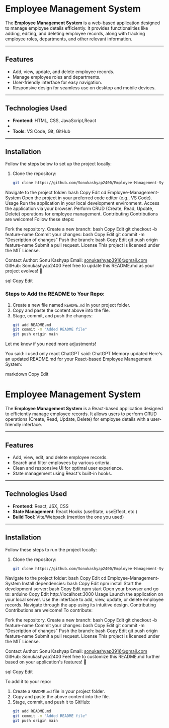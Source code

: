 # Employee Management System

The **Employee Management System** is a web-based application designed to manage employee details efficiently. It provides functionalities like adding, editing, and deleting employee records, along with tracking employee roles, departments, and other relevant information.

---

## Features

- Add, view, update, and delete employee records.
- Manage employee roles and departments.
- User-friendly interface for easy navigation.
- Responsive design for seamless use on desktop and mobile devices.

---

## Technologies Used

- **Frontend**: HTML, CSS, JavaScript,React
-
- **Tools**: VS Code, Git, GitHub

---

## Installation

Follow the steps below to set up the project locally:

1. Clone the repository:
   ```bash
   git clone https://github.com/Sonukashyap2400/Employee-Management-System.git
Navigate to the project folder:
bash
Copy
Edit
cd Employee-Management-System
Open the project in your preferred code editor (e.g., VS Code).
Usage
Run the application in your local development environment.
Access the application via your browser.
Perform CRUD (Create, Read, Update, Delete) operations for employee management.
Contributing
Contributions are welcome! Follow these steps:

Fork the repository.
Create a new branch:
bash
Copy
Edit
git checkout -b feature-name
Commit your changes:
bash
Copy
Edit
git commit -m "Description of changes"
Push the branch:
bash
Copy
Edit
git push origin feature-name
Submit a pull request.
License
This project is licensed under the MIT License.

Contact
Author: Sonu Kashyap
Email: sonukashyap3916@gmail.com
GitHub: Sonukashyap2400
Feel free to update this README.md as your project evolves! 🚀

sql
Copy
Edit

### Steps to Add the README to Your Repo:
1. Create a new file named `README.md` in your project folder.
2. Copy and paste the content above into the file.
3. Stage, commit, and push the changes:
   ```bash
   git add README.md
   git commit -m "Added README file"
   git push origin main
Let me know if you need more adjustments!







You said:
i used only react
ChatGPT said:
ChatGPT
Memory updated
Here's an updated README.md for your React-based Employee Management System:

markdown
Copy
Edit
# Employee Management System

The **Employee Management System** is a React-based application designed to efficiently manage employee records. It allows users to perform CRUD operations (Create, Read, Update, Delete) for employee details with a user-friendly interface.

---

## Features

- Add, view, edit, and delete employee records.
- Search and filter employees by various criteria.
- Clean and responsive UI for optimal user experience.
- State management using React's built-in hooks.

---

## Technologies Used

- **Frontend**: React, JSX, CSS
- **State Management**: React Hooks (useState, useEffect, etc.)
- **Build Tool**: Vite/Webpack (mention the one you used)

---

## Installation

Follow these steps to run the project locally:

1. Clone the repository:
   ```bash
   git clone https://github.com/Sonukashyap2400/Employee-Management-System.git
Navigate to the project folder:
bash
Copy
Edit
cd Employee-Management-System
Install dependencies:
bash
Copy
Edit
npm install
Start the development server:
bash
Copy
Edit
npm start
Open your browser and go to:
arduino
Copy
Edit
http://localhost:3000
Usage
Launch the application on your local server.
Use the interface to add, view, update, or delete employee records.
Navigate through the app using its intuitive design.
Contributing
Contributions are welcome! To contribute:

Fork the repository.
Create a new branch:
bash
Copy
Edit
git checkout -b feature-name
Commit your changes:
bash
Copy
Edit
git commit -m "Description of changes"
Push the branch:
bash
Copy
Edit
git push origin feature-name
Submit a pull request.
License
This project is licensed under the MIT License.

Contact
Author: Sonu Kashyap
Email: sonukashyap3916@gmail.com
GitHub: Sonukashyap2400
Feel free to customize this README.md further based on your application's features! 🚀

sql
Copy
Edit

To add it to your repo:
1. Create a `README.md` file in your project folder.
2. Copy and paste the above content into the file.
3. Stage, commit, and push it to GitHub:
   ```bash
   git add README.md
   git commit -m "Added README file"
   git push origin main